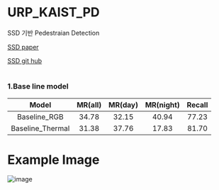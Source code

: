# URP_KAIST_PD

SSD 기반 Pedestraian Detection
  

[SSD paper](https://github.com/](https://arxiv.org/abs/1512.02325)https://arxiv.org/abs/1512.02325)

[SSD git hub](https://github.com/sgrvinod/a-PyTorch-Tutorial-to-Object-Detection)

#

### 1.Base line model

| Model | MR(all) | MR(day) | MR(night) | Recall |
| :-----: | :---: | :---: | :---: | :---: |
| Baseline_RGB | 34.78 | 32.15 | 40.94 | 77.23 |
| Baseline_Thermal | 31.38 | 37.76 | 17.83 | 81.70 |

# Example Image

![image](https://github.com/766O/URP_KAIST_PD/assets/121467486/adbad99c-18ad-4dff-8d9d-6cecd6f51f6d)

